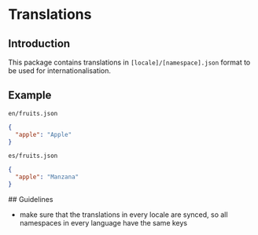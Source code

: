 # Translations

## Introduction

This package contains translations in `[locale]/[namespace].json` format to be used for internationalisation.

## Example

`en/fruits.json`

```json
{
  "apple": "Apple"
}
```

`es/fruits.json`

```json
{
  "apple": "Manzana"
}
```

## Guidelines

- make sure that the translations in every locale are synced, so all namespaces in every language have the same keys

